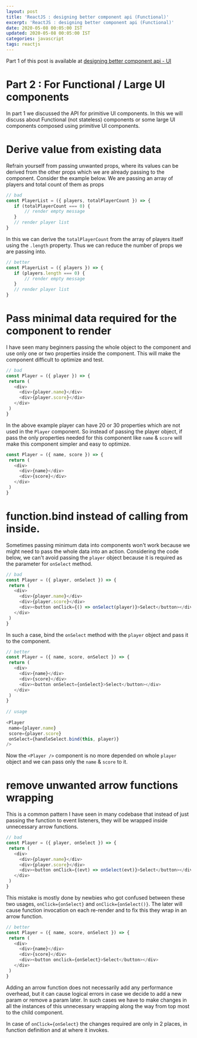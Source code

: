 ```yaml
---
layout: post
title: 'ReactJS : designing better component api (Functional)'
excerpt: 'ReactJS : designing better component api (Functional)'
date: 2020-05-08 00:05:00 IST
updated: 2020-05-08 00:05:00 IST
categories: javascript
tags: reactjs
---
```

Part 1 of this post is available at [designing better component api - UI][part 1]

# Part 2 : For Functional / Large UI components
 
In part 1 we discussed the API for primitive UI components. In this we will discuss about Functional (not stateless) components or
some large UI components composed using primitive UI components.
 
 
# <a class="anchor" name="derive-value-from-existing-data" href="#derive-value-from-existing-data"><i class="anchor-icon"></i></a>Derive value from existing data
 
Refrain yourself from passing unwanted props, where its values can be derived from the other props which we are already passing to the component.
Consider the example below. We are passing an array of players and total count of them as props
 
```js
// bad
const PlayerList = ({ players, totalPlayerCount }) => {
   if (totalPlayerCount === 0) {
       // render empty message
   }
   // render player list
}
```
 
In this we can derive the `totalPlayerCount` from the array of players itself using the `.length` property.
Thus we can reduce the number of props we are passing into.
 
```js
// better
const PlayerList = ({ players }) => {
   if (players.length === 0) {
       // render empty message
   }
   // render player list
}
```
 
# <a class="anchor" name="minimum-data" href="#minimum-data"><i class="anchor-icon"></i></a>Pass minimal data required for the component to render
 
I have seen many beginners passing the whole object to the component and use only one or two properties inside the component.
This will make the component difficult to optimize and test.
 
```js
// bad
const Player = ({ player }) => {
 return (
   <div>
     <div>{player.name}</div>
     <div>{player.score}</div>
   </div>
 )
}
```
 
In the above example player can have 20 or 30 properties which are not used in the `Player` component.
So instead of passing the player object, if pass the only properties needed for this component like `name` & `score` 
will make this component simpler and easy to optimize.
 
```js
const Player = ({ name, score }) => {
 return (
   <div>
     <div>{name}</div>
     <div>{score}</div>
   </div>
 )
}
```
 
# <a class="anchor" name="use-bind" href="#use-bind"><i class="anchor-icon"></i></a> function.bind instead of calling from inside.
 
Sometimes passing minimum data into components won't work because we might need to pass the whole data into an action.
Considering the code below, we can't avoid passing the `player` object because it is required as the parameter for `onSelect` method.
 
```js
// bad
const Player = ({ player, onSelect }) => {
 return (
   <div>
     <div>{player.name}</div>
     <div>{player.score}</div>
     <div><button onClick={() => onSelect(player)}>Select</button></div>
   </div>
 )
}
```
 
In such a case, bind the `onSelect` method with the `player` object and pass it to the component.
 
```js
// better
const Player = ({ name, score, onSelect }) => {
 return (
   <div>
     <div>{name}</div>
     <div>{score}</div>
     <div><button onSelect={onSelect}>Select</button></div>
   </div>
 )
}
 
// usage
 
<Player
 name={player.name}
 score={player.score}
 onSelect={handleSelect.bind(this, player)}
/>
```
 
Now the `<Player />` component is no more depended on whole `player` object and we can pass only the `name` & `score` to it.
 
# <a class="anchor" name="remove-unwanted-arrow-functions" href="#remove-unwanted-arrow-functions"><i class="anchor-icon"></i></a> remove unwanted arrow functions wrapping
 
This is a common pattern I have seen in many codebase that instead of just passing the function to event listeners, they will be wrapped inside unnecessary arrow functions.
 
```js
// bad
const Player = ({ player, onSelect }) => {
 return (
   <div>
     <div>{player.name}</div>
     <div>{player.score}</div>
     <div><button onClick={(evt) => onSelect(evt)}>Select</button></div>
   </div>
 )
}
```
 
This mistake is mostly done by newbies who got confused between these two usages, `onClick={onSelect}` and `onClick={onSelect()}`. The later will cause function invocation on each re-render and to fix this they wrap in an arrow function.
 
```js
// better
const Player = ({ name, score, onSelect }) => {
 return (
   <div>
     <div>{name}</div>
     <div>{score}</div>
     <div><button onclick={onSelect}>Select</button></div>
   </div>
 )
}
```
 
Adding an arrow function does not necessarily add any performance overhead, but it can cause logical errors in case we decide to add a new param or remove a param later.
In such cases we have to make changes in all the instances of this unnecessary wrapping along the way from top most to the child component.
 
In case of `onClick={onSelect}` the changes required are only in 2 places, in function definition and at where it invokes.
 
 
[part 1]: /2020/03/reactjs-designing-better-component-api.html
